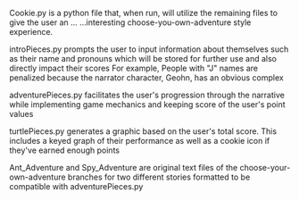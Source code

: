 Cookie.py is a python file that, when run, will utilize the remaining files to give the user an ... 
   ...interesting choose-you-own-adventure style experience. 

introPieces.py prompts the user to input information about themselves such as 
   their name and pronouns which will be stored for further use and also directly impact their scores
   For example, People with "J" names are penalized because the narrator character, Geohn, has an obvious complex

adventurePieces.py facilitates the user's progression through the narrative while implementing 
   game mechanics and keeping score of the user's point values

turtlePieces.py generates a graphic based on the user's total score. 
   This includes a keyed graph of their performance as well as a cookie icon if they've earned enough points

Ant_Adventure and Spy_Adventure are original text files of the choose-your-own-adventure branches for two different stories
   formatted to be compatible with adventurePieces.py
